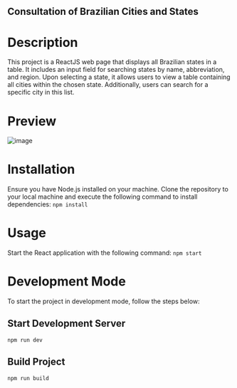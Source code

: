 ## Consultation of Brazilian Cities and States

# Description
This project is a ReactJS web page that displays all Brazilian states in a table. It includes an input field for searching states by name, abbreviation, and region. Upon selecting a state, it allows users to view a table containing all cities within the chosen state. Additionally, users can search for a specific city in this list.

# Preview
![image](https://github.com/wesleyadryel/wdev_brazilian_cities-reactjs/assets/44826120/29caba9a-7c26-44ee-88a4-ef12cdddc444)

# Installation
Ensure you have Node.js installed on your machine. Clone the repository to your local machine and execute the following command to install dependencies:
```npm install```

# Usage
Start the React application with the following command:
```npm start```

# Development Mode
To start the project in development mode, follow the steps below:

## Start Development Server
```npm run dev```

## Build Project
```npm run build```
